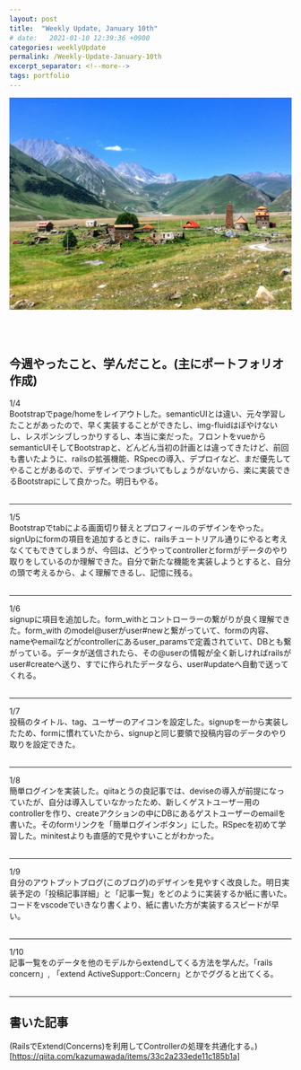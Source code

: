 ```yaml
---
layout: post
title:  "Weekly Update, January 10th"
# date:   2021-01-10 12:39:36 +0900
categories: weeklyUpdate
permalink: /Weekly-Update-January-10th
excerpt_separator: <!--more-->
tags: portfolio
---
```

![image here](/assets/img/thumbnail/12.jpeg)
<!--more-->

<br><br>


## 今週やったこと、学んだこと。(主にポートフォリオ作成)
<!-- 1/4<br>Bootstrapでpage/homeをレイアウトした。semanticUIとは違い、元々学習したことがあったので、早く実装することができたし、img-fluidはぼやけないし、レスポンシブしっかりするし、本当に楽だった。デザインに時間を割きたく無かったので、vueからsemanticUIそしてBootstrapとどんどん当初の計画とは違ってきたけど、いい判断だったと思う。前回も書いたように、railsの拡張機能、RSpecの導入、デプロイなど、まだ優先してやることがあるので、デザインでつまづいてもしょうがないから、楽に実装できるBootstrapにした。<br><br> -->
1/4<br>Bootstrapでpage/homeをレイアウトした。semanticUIとは違い、元々学習したことがあったので、早く実装することができたし、img-fluidはぼやけないし、レスポンシブしっかりするし、本当に楽だった。フロントをvueからsemanticUIそしてBootstrapと、どんどん当初の計画とは違ってきたけど、前回も書いたように、railsの拡張機能、RSpecの導入、デプロイなど、まだ優先してやることがあるので、デザインでつまづいてもしょうがないから、楽に実装できるBootstrapにして良かった。明日もやる。<br><br>
<hr>
1/5<br>Bootstrapでtabによる画面切り替えとプロフィールのデザインをやった。signUpにformの項目を追加するときに、railsチュートリアル通りにやると考えなくてもできてしまうが、今回は、どうやってcontrollerとformがデータのやり取りをしているのか理解できた。自分で新たな機能を実装しようとすると、自分の頭で考えるから、よく理解できるし、記憶に残る。<br><br>
<hr>
1/6<br>signupに項目を追加した。form_withとコントローラーの繋がりが良く理解できた。form_with
のmodel@userがuser#newと繋がっていて、formの内容、nameやemailなどがcontrollerにあるuser_paramsで定義されていて、DBとも繋がっている。データが送信されたら、その@userの情報が全く新しければrailsがuser#createへ送り、すでに作られたデータなら、user#updateへ自動で送ってくれる。<br><br>
<hr>
1/7<br>投稿のタイトル、tag、ユーザーのアイコンを設定した。signupを一から実装したため、formに慣れていたから、signupと同じ要領で投稿内容のデータのやり取りを設定できた。<br><br>
<hr>
1/8<br>簡単ログインを実装した。qiitaとうの良記事では、deviseの導入が前提になっていたが、自分は導入していなかったため、新しくゲストユーザー用のcontrollerを作り、createアクションの中にDBにあるゲストユーザーのemailを書いた。そのformリンクを「簡単ログインボタン」にした。RSpecを初めて学習した。minitestよりも直感的で見やすいことがわかった。<br><br>
<hr>
1/9<br>自分のアウトプットブログ(このブログ)のデザインを見やすく改良した。明日実装予定の「投稿記事詳細」と「記事一覧」をどのように実装するか紙に書いた。コードをvscodeでいきなり書くより、紙に書いた方が実装するスピードが早い。<br><br>
<hr>
1/10<br>記事一覧をのデータを他のモデルからextendしてくる方法を学んだ。「rails concern」, 「extend ActiveSupport::Concern」とかでググると出てくる。<br><br>
<hr>






## 書いた記事




(RailsでExtend(Concerns)を利用してControllerの処理を共通化する。)[https://qiita.com/kazumawada/items/33c2a233ede11c185b1a]